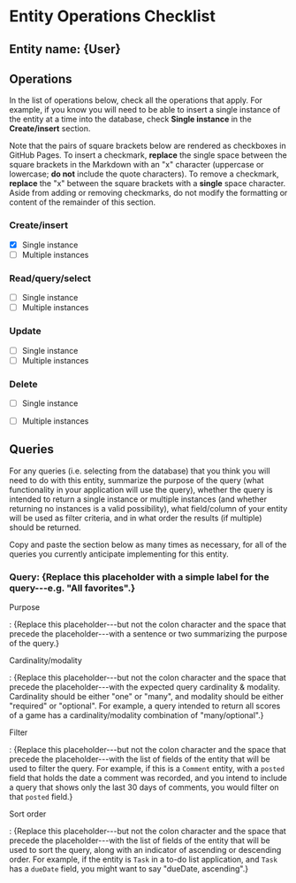 # Entity Operations Checklist

## Entity name: {User}

## Operations

In the list of operations below, check all the operations that apply. For example, if you know you will need to be able to insert
 a single instance of the entity at a time into the database, check **Single instance** in the **Create/insert** section.

Note that the pairs of square brackets below are rendered as checkboxes in GitHub Pages. To insert a checkmark, **replace** the 
single space between the square brackets in the Markdown with an "x" character (uppercase or lowercase; **do not** include the quote
 characters). To remove a checkmark, **replace** the "x" between the square brackets with a **single** space character. Aside from adding
 or removing checkmarks, do not modify the formatting or content of the remainder of this section.

### Create/insert
    
* [x] Single instance 
* [ ] Multiple instances 
    
### Read/query/select

* [ ] Single instance 
* [ ] Multiple instances 

### Update

* [ ] Single instance 
* [ ] Multiple instances 

### Delete

* [ ] Single instance 
* [ ] Multiple instances 


## Queries

For any queries (i.e. selecting from the database) that you think you will need to do with this entity, summarize the 
purpose of the query (what functionality in your application will use the query), whether the query is intended to return a 
single instance or multiple instances (and whether returning no instances is a valid possibility), what field/column of your
 entity will be used as filter criteria, and in what order the results (if multiple) should be returned.

Copy and paste the section below as many times as necessary, for all of the queries you currently anticipate implementing
 for this entity.

### Query: {Replace this placeholder with a simple label for the query---e.g. "All favorites".}

Purpose

: {Replace this placeholder---but not the colon character and the space that precede the placeholder---with a sentence or two 
summarizing the purpose of the query.}

Cardinality/modality

: {Replace this placeholder---but not the colon character and the space that precede the placeholder---with the expected query
 cardinality & modality. Cardinality should be either "one" or "many", and modality should be either "required" or "optional".
 For example, a query intended to return all scores of a game has a cardinality/modality combination of "many/optional".}
 
Filter

: {Replace this placeholder---but not the colon character and the space that precede the placeholder---with the list of fields
 of the entity that will be used to filter the query. For example, if this is a `Comment` entity, with a `posted` field that
 holds the date a comment was recorded, and you intend to include a query that shows only the last 30 days of comments, you would 
 filter on that `posted` field.}
 
Sort order

: {Replace this placeholder---but not the colon character and the space that precede the placeholder---with the list of 
fields of the entity that will be used to sort the query, along with an indicator of ascending or descending order. For example,
 if the entity is `Task` in a to-do list application, and `Task` has a `dueDate` field, you might want to say "dueDate, ascending".}

